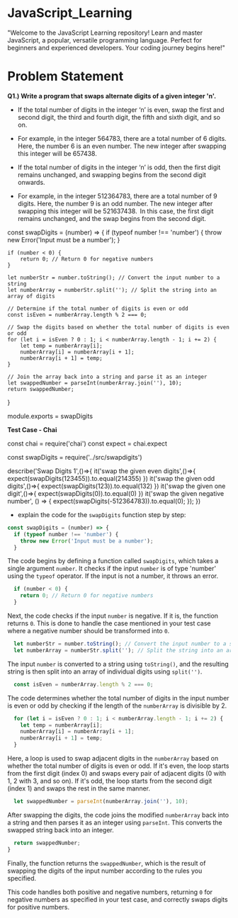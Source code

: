 # JavaScript_Learning
"Welcome to the JavaScript Learning repository! Learn and master JavaScript, a popular, versatile programming language. Perfect for beginners and experienced developers. Your coding journey begins here!"

# Problem Statement 

**Q1.) Write a program that swaps alternate digits of a given integer 'n'.​**

- If the total number of digits in the integer ‘n’ is even, swap the first and second digit, the third and fourth digit, the fifth and sixth digit, and so on. ​​

- For example, in the integer 564783, there are a total number of 6 digits. Here, the number 6 is an even number. The new integer after swapping this integer will be 657438.

- If the total number of digits in the integer ‘n’ is odd, then the first digit remains unchanged, and swapping begins from the second digit onwards.​​
    
- For example, in the integer 512364783, there are a total number of 9 digits. Here, the number 9 is an odd number. The new integer after swapping this integer will be 521637438.  In this case, the first digit remains unchanged, and the swap begins from the second digit. ​

const swapDigits = (number) => {
    if (typeof number !== 'number') {
        throw new Error('Input must be a number');
    }

    if (number < 0) {
        return 0; // Return 0 for negative numbers
    }

    let numberStr = number.toString(); // Convert the input number to a string
    let numberArray = numberStr.split(''); // Split the string into an array of digits

    // Determine if the total number of digits is even or odd
    const isEven = numberArray.length % 2 === 0;

    // Swap the digits based on whether the total number of digits is even or odd
    for (let i = isEven ? 0 : 1; i < numberArray.length - 1; i += 2) {
        let temp = numberArray[i];
        numberArray[i] = numberArray[i + 1];
        numberArray[i + 1] = temp;
    }

    // Join the array back into a string and parse it as an integer
    let swappedNumber = parseInt(numberArray.join(''), 10);
    return swappedNumber;

}

module.exports = swapDigits

**Test Case - Chai**

const chai = require('chai')
const expect = chai.expect

const swapDigits = require('../src/swapdigits')

describe('Swap Digits 1',()=>{
    it('swap the given even digits',()=>{
        expect(swapDigits(123455)).to.equal(214355)
    })
    it('swap the given odd digits',()=>{
        expect(swapDigits(123)).to.equal(132)
    })
    it('swap the given one digit',()=>{
        expect(swapDigits(0)).to.equal(0)
    })
    it('swap the given negative number', () => {
        expect(swapDigits(-512364783)).to.equal(0);
      });
})

- explain the code for the `swapDigits` function step by step:

```javascript
const swapDigits = (number) => {
  if (typeof number !== 'number') {
    throw new Error('Input must be a number');
  }
```

The code begins by defining a function called `swapDigits`, which takes a single argument `number`. It checks if the input `number` is of type 'number' using the `typeof` operator. If the input is not a number, it throws an error.

```javascript
  if (number < 0) {
    return 0; // Return 0 for negative numbers
  }
```

Next, the code checks if the input `number` is negative. If it is, the function returns `0`. This is done to handle the case mentioned in your test case where a negative number should be transformed into `0`.

```javascript
  let numberStr = number.toString(); // Convert the input number to a string
  let numberArray = numberStr.split(''); // Split the string into an array of digits
```

The input `number` is converted to a string using `toString()`, and the resulting string is then split into an array of individual digits using `split('')`.

```javascript
  const isEven = numberArray.length % 2 === 0;
```

The code determines whether the total number of digits in the input number is even or odd by checking if the length of the `numberArray` is divisible by 2.

```javascript
  for (let i = isEven ? 0 : 1; i < numberArray.length - 1; i += 2) {
    let temp = numberArray[i];
    numberArray[i] = numberArray[i + 1];
    numberArray[i + 1] = temp;
  }
```

Here, a loop is used to swap adjacent digits in the `numberArray` based on whether the total number of digits is even or odd. If it's even, the loop starts from the first digit (index 0) and swaps every pair of adjacent digits (0 with 1, 2 with 3, and so on). If it's odd, the loop starts from the second digit (index 1) and swaps the rest in the same manner.

```javascript
  let swappedNumber = parseInt(numberArray.join(''), 10);
```

After swapping the digits, the code joins the modified `numberArray` back into a string and then parses it as an integer using `parseInt`. This converts the swapped string back into an integer.

```javascript
  return swappedNumber;
}
```

Finally, the function returns the `swappedNumber`, which is the result of swapping the digits of the input number according to the rules you specified.

This code handles both positive and negative numbers, returning `0` for negative numbers as specified in your test case, and correctly swaps digits for positive numbers.
